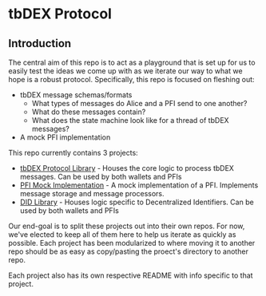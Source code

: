 # tbDEX Protocol
## Introduction
The central aim of this repo is to act as a playground that is set up for us to easily test the ideas we come up with as we iterate our way to what we hope is a robust protocol. Specifically, this repo is focused on fleshing out:
  - tbDEX message schemas/formats
    - What types of messages do Alice and a PFI send to one another?
    - What do these messages contain?
    - What does the state machine look like for a thread of tbDEX messages?
  - A mock PFI implementation

This repo currently contains 3 projects:
- [tbDEX Protocol Library](https://github.com/TBD54566975/tbdex-protocol/blob/ce618d3e99b000ea02658b9c5d9957542640a55c/lib/README.md) - Houses the core logic to process tbDEX messages. Can be used by both wallets and PFIs
- [PFI Mock Implementation](https://github.com/TBD54566975/tbdex-protocol/blob/ce618d3e99b000ea02658b9c5d9957542640a55c/pfi-mock-impl/README.md) - A mock implementation of a PFI. Implements message storage and message processors.
- [DID Library](https://github.com/TBD54566975/tbdex-protocol/blob/ce618d3e99b000ea02658b9c5d9957542640a55c/did/README.md) - Houses logic specific to Decentralized Identifiers. Can be used by both wallets and PFIs

Our end-goal is to split these projects out into their own repos. For now, we've elected to keep all of them here to help us iterate as quickly as possible. Each project has been modularized to where moving it to another repo should be as easy as copy/pasting the proect's directory to another repo.

Each project also has its own respective README with info specific to that project.